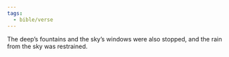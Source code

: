 ```yaml
---
tags:
  - bible/verse
---
```

The deep’s fountains and the sky’s windows were also stopped, and the rain from the sky was restrained.